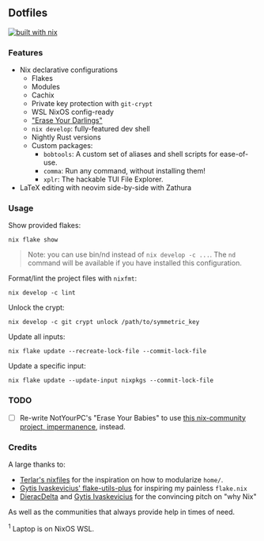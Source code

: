 ## Dotfiles

[![built with nix](https://builtwithnix.org/badge.svg)](https://builtwithnix.org)



### Features

 - Nix declarative configurations
   - Flakes
   - Modules
   - Cachix
   - Private key protection with `git-crypt`
   - WSL NixOS config-ready
   - ["Erase Your Darlings"](https://mt-caret.github.io/blog/posts/2020-06-29-optin-state.html)
   - `nix develop`: fully-featured dev shell
   - Nightly Rust versions
   - Custom packages:
     - `bobtools`: A custom set of aliases and shell scripts for ease-of-use.
     - `comma`: Run any command, without installing them!
     - `xplr`: The hackable TUI File Explorer.
 - LaTeX editing with neovim side-by-side with Zathura

### Usage

Show provided flakes:

```
nix flake show
```

> Note: you can use bin/nd instead of `nix develop -c ...`. The `nd` command will be available if you have installed this configuration.

Format/lint the project files with `nixfmt`:

```
nix develop -c lint
```

Unlock the crypt:

```
nix develop -c git crypt unlock /path/to/symmetric_key
```

Update all inputs:

```
nix flake update --recreate-lock-file --commit-lock-file
```

Update a specific input:

```
nix flake update --update-input nixpkgs --commit-lock-file
```

### TODO

 - [ ] Re-write NotYourPC's "Erase Your Babies" to use [this nix-community project, impermanence](https://github.com/nix-community/impermanence), instead.

### Credits

A large thanks to:

 - [Terlar's nixfiles](https://github.com/terlar/nix-config) for the inspiration on how to modularize `home/`.
 - [Gytis Ivaskevicius' flake-utils-plus](https://github.com/gytis-ivaskevicius/flake-utils-plus) for inspiring my painless `flake.nix`
 - [DieracDelta](https://github.com/DieracDelta) and [Gytis Ivaskevicius](https://github.com/gytis-ivaskevicius) for the convincing pitch on "why Nix"

As well as the communities that always provide help in times of need.

<sup>1</sup> Laptop is on NixOS WSL.
